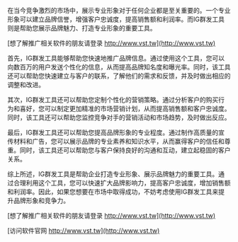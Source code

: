 在当今竞争激烈的市场中，展示专业形象对于任何企业都是至关重要的。一个专业形象可以建立品牌信誉，增强客户忠诚度，提高销售额和利润率。而IG群发工具则是帮助您展示品牌魅力、打造专业形象的重要工具。

[想了解推广相关软件的朋友请登录 http://www.vst.tw](http://www.vst.tw)

首先，IG群发工具能够帮助您快速地推广品牌信息。通过使用这个工具，您可以向数百万的用户发送个性化的信息，从而提高品牌知名度和曝光率。同时，该工具还可以帮助您快速建立与客户的联系，了解他们的需求和反馈，并及时做出相应的调整和改进。

其次，IG群发工具还可以帮助您定制个性化的营销策略。通过分析客户的购买行为和喜好，您可以制定更加精准的市场营销计划，从而提高销售额和客户忠诚度。同时，该工具还可以帮助您监控竞争对手的营销活动和市场趋势，及时做出反应。

最后，IG群发工具还可以帮助您提高品牌形象的专业程度。通过制作高质量的宣传材料和广告，您可以展示品牌的专业素养和知识水平，从而赢得客户的信任和尊重。同时，该工具还可以帮助您与客户保持良好的沟通和互动，建立起稳固的客户关系。

综上所述，IG群发工具是帮助企业打造专业形象、展示品牌魅力的重要工具。通过合理利用这个工具，您可以快速扩大品牌影响力，提高客户忠诚度，增加销售额和利润率。因此，如果您想要在市场中取得成功，不妨考虑使用IG群发工具来提升品牌形象和竞争力。

[想了解推广相关软件的朋友请登录 http://www.vst.tw](http://www.vst.tw)


[访问软件官网 http://www.vst.tw](http://www.vst.tw)
